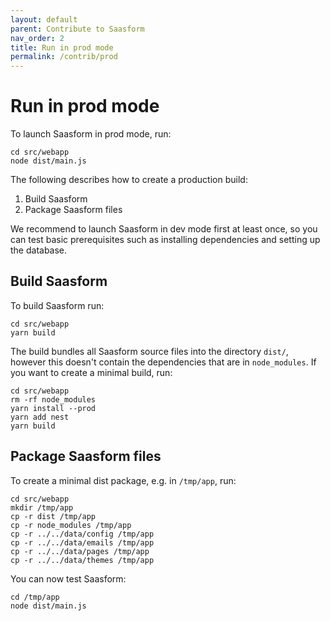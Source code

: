 ```yaml
---
layout: default
parent: Contribute to Saasform
nav_order: 2
title: Run in prod mode
permalink: /contrib/prod
---
```


# Run in prod mode

To launch Saasform in prod mode, run:
```
cd src/webapp
node dist/main.js
```

The following describes how to create a production build:
1. Build Saasform
2. Package Saasform files

We recommend to launch Saasform in dev mode first at least once, so you can test basic prerequisites such as installing dependencies and setting up the database.


## Build Saasform

To build Saasform run:
```
cd src/webapp
yarn build
```

The build bundles all Saasform source files into the directory `dist/`, however this doesn't contain the dependencies that are in `node_modules`. If you want to create a minimal build, run:
```
cd src/webapp
rm -rf node_modules
yarn install --prod
yarn add nest
yarn build
```


## Package Saasform files

To create a minimal dist package, e.g. in `/tmp/app`, run:
```
cd src/webapp
mkdir /tmp/app
cp -r dist /tmp/app
cp -r node_modules /tmp/app
cp -r ../../data/config /tmp/app
cp -r ../../data/emails /tmp/app
cp -r ../../data/pages /tmp/app
cp -r ../../data/themes /tmp/app
```

You can now test Saasform:
```
cd /tmp/app
node dist/main.js
```
